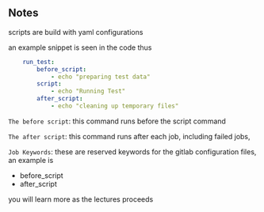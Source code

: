 ## Notes


scripts are build with yaml configurations 

an example snippet is seen in the code thus

```yaml
    run_test:
        before_script:
            - echo "preparing test data"
        script:
            - echo "Running Test"
        after_script:
            - echo "cleaning up temporary files"

```

``The before script``: this command runs before the script command

``The after script``: this command runs after each job, including failed jobs, 

``Job Keywords``: these are reserved keywords for the gitlab configuration files, an example is 

- before_script
- after_script

you will learn more as the lectures proceeds